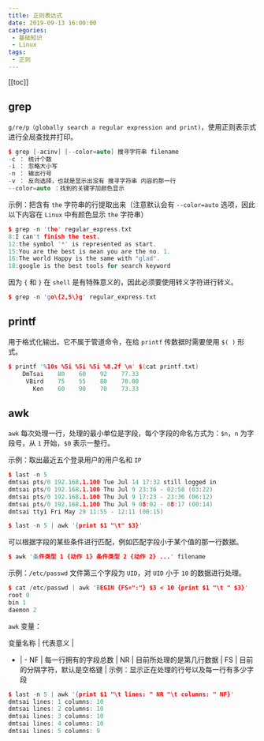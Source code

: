 ```yaml
---
title: 正则表达式
date: 2019-09-13 16:00:00
categories:
 - 基础知识
 - Linux
tags:
 - 正则
---
```

[[toc]]

## grep
`g/re/p（globally search a regular expression and print)`，使用正则表示式进行全局查找并打印。
```cpp
$ grep [-acinv] [--color=auto] 搜寻字符串 filename
-c ： 统计个数
-i ： 忽略大小写
-n ： 输出行号
-v ： 反向选择，也就是显示出没有 搜寻字符串 内容的那一行
--color=auto ：找到的关键字加颜色显示
```
示例：把含有 `the` 字符串的行提取出来（注意默认会有 `--color=auto` 选项，因此以下内容在 `Linux` 中有颜色显示 `the` 字符串）
```cpp
$ grep -n 'the' regular_express.txt
8:I can't finish the test.
12:the symbol '*' is represented as start.
15:You are the best is mean you are the no. 1.
16:The world Happy is the same with "glad".
18:google is the best tools for search keyword
```
因为 `{` 和 `}` 在 `shell` 是有特殊意义的，因此必须要使用转义字符进行转义。
```cpp
$ grep -n 'go\{2,5\}g' regular_express.txt
```
## printf
用于格式化输出。它不属于管道命令，在给 `printf` 传数据时需要使用 `$( )` 形式。
```cpp
$ printf '%10s %5i %5i %5i %8.2f \n' $(cat printf.txt)
    DmTsai    80    60    92    77.33
     VBird    75    55    80    70.00
       Ken    60    90    70    73.33
```

## awk
`awk` 每次处理一行，处理的最小单位是字段，每个字段的命名方式为：`$n`，`n` 为字段号，从 `1` 开始，`$0` 表示一整行。

示例：取出最近五个登录用户的用户名和 `IP`
```cpp
$ last -n 5
dmtsai pts/0 192.168.1.100 Tue Jul 14 17:32 still logged in
dmtsai pts/0 192.168.1.100 Thu Jul 9 23:36 - 02:58 (03:22)
dmtsai pts/0 192.168.1.100 Thu Jul 9 17:23 - 23:36 (06:12)
dmtsai pts/0 192.168.1.100 Thu Jul 9 08:02 - 08:17 (00:14)
dmtsai tty1 Fri May 29 11:55 - 12:11 (00:15)
```
```cpp
$ last -n 5 | awk '{print $1 "\t" $3}'
```
可以根据字段的某些条件进行匹配，例如匹配字段小于某个值的那一行数据。
```cpp
$ awk '条件类型 1 {动作 1} 条件类型 2 {动作 2} ...' filename
```
示例：`/etc/passwd` 文件第三个字段为 `UID`，对 `UID` 小于 `10` 的数据进行处理。
```cpp
$ cat /etc/passwd | awk 'BEGIN {FS=":"} $3 < 10 {print $1 "\t " $3}'
root 0
bin 1
daemon 2
```
`awk` 变量：

变量名称 | 代表意义 |
- | -
NF | 每一行拥有的字段总数 |
NR | 目前所处理的是第几行数据 | 
FS | 目前的分隔字符，默认是空格键 |
示例：显示正在处理的行号以及每一行有多少字段
```cpp
$ last -n 5 | awk '{print $1 "\t lines: " NR "\t columns: " NF}'
dmtsai lines: 1 columns: 10
dmtsai lines: 2 columns: 10
dmtsai lines: 3 columns: 10
dmtsai lines: 4 columns: 10
dmtsai lines: 5 columns: 9
```
